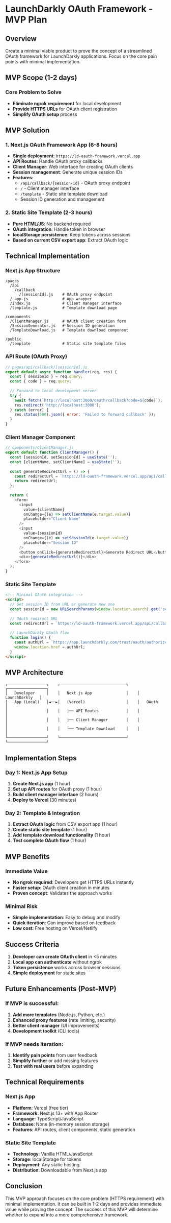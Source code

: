 # LaunchDarkly OAuth Framework - MVP Plan

## Overview

Create a minimal viable product to prove the concept of a streamlined OAuth framework for LaunchDarkly applications. Focus on the core pain points with minimal implementation.

## MVP Scope (1-2 days)

### Core Problem to Solve
- **Eliminate ngrok requirement** for local development
- **Provide HTTPS URLs** for OAuth client registration
- **Simplify OAuth setup** process

## MVP Solution

### 1. **Next.js OAuth Framework App** (6-8 hours)
- **Single deployment**: `https://ld-oauth-framework.vercel.app`
- **API Routes**: Handle OAuth proxy callbacks
- **Client Manager**: Web interface for creating OAuth clients
- **Session management**: Generate unique session IDs
- **Features**:
  - `/api/callback/{session-id}` - OAuth proxy endpoint
  - `/` - Client manager interface
  - `/template` - Static site template download
  - Session ID generation and management

### 2. **Static Site Template** (2-3 hours)
- **Pure HTML/JS**: No backend required
- **OAuth integration**: Handle token in browser
- **localStorage persistence**: Keep tokens across sessions
- **Based on current CSV export app**: Extract OAuth logic

## Technical Implementation

### Next.js App Structure
```
/pages
  /api
    /callback
      /[sessionId].js    # OAuth proxy endpoint
  /_app.js               # App wrapper
  /index.js              # Client manager interface
  /template.js           # Template download page

/components
  /ClientManager.js      # OAuth client creation form
  /SessionGenerator.js   # Session ID generation
  /TemplateDownload.js   # Template download component

/public
  /template              # Static site template files
```

### API Route (OAuth Proxy)
```javascript
// pages/api/callback/[sessionId].js
export default async function handler(req, res) {
  const { sessionId } = req.query;
  const { code } = req.query;
  
  // Forward to local development server
  try {
    await fetch(`http://localhost:3000/oauth/callback?code=${code}`);
    res.redirect('http://localhost:3000');
  } catch (error) {
    res.status(500).json({ error: 'Failed to forward callback' });
  }
}
```

### Client Manager Component
```javascript
// components/ClientManager.js
export default function ClientManager() {
  const [sessionId, setSessionId] = useState('');
  const [clientName, setClientName] = useState('');
  
  const generateRedirectUrl = () => {
    const redirectUrl = `https://ld-oauth-framework.vercel.app/api/callback/${sessionId}`;
    return redirectUrl;
  };
  
  return (
    <form>
      <input 
        value={clientName} 
        onChange={(e) => setClientName(e.target.value)}
        placeholder="Client Name" 
      />
      <input 
        value={sessionId} 
        onChange={(e) => setSessionId(e.target.value)}
        placeholder="Session ID" 
      />
      <button onClick={generateRedirectUrl}>Generate Redirect URL</button>
      <div>{generateRedirectUrl()}</div>
    </form>
  );
}
```

### Static Site Template
```html
<!-- Minimal OAuth integration -->
<script>
  // Get session ID from URL or generate new one
  const sessionId = new URLSearchParams(window.location.search).get('session') || generateId();
  
  // OAuth redirect URL
  const redirectUrl = `https://ld-oauth-framework.vercel.app/api/callback/${sessionId}`;
  
  // LaunchDarkly OAuth flow
  function login() {
    const authUrl = `https://app.launchdarkly.com/trust/oauth/authorize?client_id=${CLIENT_ID}&redirect_uri=${redirectUrl}&response_type=code&scope=reader`;
    window.location.href = authUrl;
  }
</script>
```

## MVP Architecture

```
┌─────────────────┐    ┌─────────────────────────────┐    ┌─────────────────┐
│   Developer     │    │   Next.js App               │    │  LaunchDarkly   │
│   App (Local)   │◄──►│   (Vercel)                  │    │   OAuth         │
│                 │    │   ├── API Routes            │    │                 │
│                 │    │   ├── Client Manager        │    │                 │
│                 │    │   └── Template Download     │    │                 │
└─────────────────┘    └─────────────────────────────┘    └─────────────────┘
```

## Implementation Steps

### Day 1: Next.js App Setup
1. **Create Next.js app** (1 hour)
2. **Set up API routes** for OAuth proxy (1 hour)
3. **Build client manager interface** (2 hours)
4. **Deploy to Vercel** (30 minutes)

### Day 2: Template & Integration
1. **Extract OAuth logic** from CSV export app (1 hour)
2. **Create static site template** (1 hour)
3. **Add template download functionality** (1 hour)
4. **Test complete OAuth flow** (1 hour)

## MVP Benefits

### Immediate Value
- **No ngrok required**: Developers get HTTPS URLs instantly
- **Faster setup**: OAuth client creation in minutes
- **Proven concept**: Validates the approach works

### Minimal Risk
- **Simple implementation**: Easy to debug and modify
- **Quick iteration**: Can improve based on feedback
- **Low cost**: Free hosting on Vercel/Netlify

## Success Criteria

1. **Developer can create OAuth client** in <5 minutes
2. **Local app can authenticate** without ngrok
3. **Token persistence** works across browser sessions
4. **Simple deployment** for static sites

## Future Enhancements (Post-MVP)

### If MVP is successful:
1. **Add more templates** (Node.js, Python, etc.)
2. **Enhanced proxy features** (rate limiting, security)
3. **Better client manager** (UI improvements)
4. **Development toolkit** (CLI tools)

### If MVP needs iteration:
1. **Identify pain points** from user feedback
2. **Simplify further** or add missing features
3. **Test with real users** before expanding

## Technical Requirements

### Next.js App
- **Platform**: Vercel (free tier)
- **Framework**: Next.js 13+ with App Router
- **Language**: TypeScript/JavaScript
- **Database**: None (in-memory session storage)
- **Features**: API routes, client components, static generation

### Static Site Template
- **Technology**: Vanilla HTML/JavaScript
- **Storage**: localStorage for tokens
- **Deployment**: Any static hosting
- **Distribution**: Downloadable from Next.js app

## Conclusion

This MVP approach focuses on the core problem (HTTPS requirement) with minimal implementation. It can be built in 1-2 days and provides immediate value while proving the concept. The success of this MVP will determine whether to expand into a more comprehensive framework. 